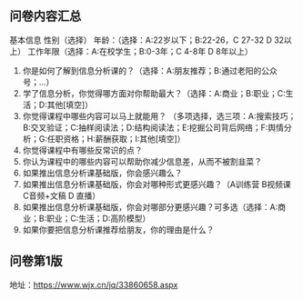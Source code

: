## 问卷内容汇总

基本信息
性别（选择）
年龄：（选择：A:22岁以下；B:22-26，C 27-32 D 32以上）
工作年限（选择：A:在校学生；B:0-3年；C 4-8年 D 8年以上）


1. 你是如何了解到信息分析课的？（选择：A:朋友推荐；B:通过老阳的公众号；...）
2. 学了信息分析，你觉得哪方面对你帮助最大？（选择：A:商业；B:职业；C:生活；D:其他[填空]）
3. 你觉得课程中哪些内容可以马上就能用？
（多项选择，选三项：A:搜索技巧；B:交叉验证；C:抽样阅读法；D:结构阅读法；E:挖掘公司背后网络；F:舆情分析；G:任职资格；H:薪酬获取；I:其他[填空]）
4. 你觉得课程中有哪些反常识的点？
5. 你认为课程中的哪些内容可以帮助你减少信息差，从而不被割韭菜？
6. 如果推出信息分析课基础版，你会感兴趣么？
7.  如果推出信息分析课基础版，你会对哪种形式更感兴趣？（A训练营 B视频课 C音频+文稿 D 直播）
8. 如果推出信息分析课基础版，你会对哪部分更感兴趣？可多选（选择：A:商业；B:职业；C:生活；D:高阶模型）
9. 如果你要把信息分析课推荐给朋友，你的理由是什么？

## 问卷第1版
地址：https://www.wjx.cn/jq/33860658.aspx

